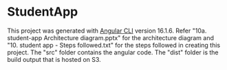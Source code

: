 # StudentApp

This project was generated with [Angular CLI](https://github.com/angular/angular-cli) version 16.1.6.
Refer "10a. student-app Architecture diagram.pptx" for the architecture diagram and "10. student app - Steps followed.txt" for the steps followed in creating this project.
The "src" folder contains the angular code. 
The "dist" folder is the build output that is hosted on S3.
